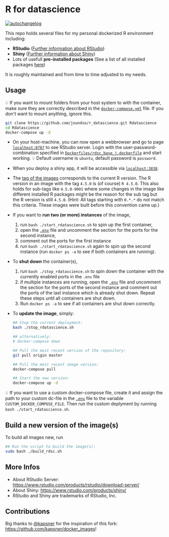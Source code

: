 # R for datascience

<!-- badges: start -->
[![autochangelog](https://github.com/joundso/r_datascience/actions/workflows/generare-news.yml/badge.svg)](https://github.com/joundso/r_datascience/blob/master/CHANGELOG.md)
<!-- badges: end -->

This repo holds several files for my personal dockerized R environment including:

- **RStudio** ([Further information about RStudio](https://www.rstudio.com/))
- **Shiny** ([Further information about Shiny](https://shiny.rstudio.com/))
- Lots of usefull **pre-installed packages** (See a list of all installed packages [here](./Dockerfiles/rdsc_headless_j.dockerfile))

It is roughly maintained and from time to time adjusted to my needs.

## Usage

:bulb: If you want to mount folders from your host system to with the container, make sure they are correctly described in the [`docker-compose.yml`](./docker-compose.yml) file. If you don't want to mount anything, ignore this.

```bash
git clone https://github.com/joundso/r_datascience.git Rdatascience
cd Rdatascience
docker-compose up -d
```

- On your host-machine, you can now open a webbrowser and go to page [`localhost:8787`](http://localhost:8787) to see RStudio server. Login with the user-password-combination specified in [`Dockerfiles/rdsc_base_j.dockerfile`](./Dockerfiles/rdsc_base_j.dockerfile) and start working. 
:bulb: Default username is `ubuntu`, default password is `password`.

- When you deploy a shiny app, it will be accessible via [`localhost:3838`](http://localhost:3838).

- The [tag of the images](https://hub.docker.com/repository/docker/joundso/rdsc_rstudio_j/tags?page=1&ordering=last_updated) corresponds to the current R version. The R version in an image with the tag `4.5.0` is (of course) `R 4.5.0`. This also holds for sub-tags like `4.5.0-9001` where some changes in the image like different installed R packages might be the reason for the sub tag but the R version is still `4.5.0`. (Hint: All tags starting with `0.*.*` do not match this criteria. These images were built before this convention came up.)

- If you want to **run two (or more) instances** of the image,
  1. run `bash ./start_rdatascience.sh` to spin up the first container,
  2. open the [`.env`](./.env) file and uncomment the section for the ports for the second instance,
  3. comment out the ports for the first instance
  4. run `bash ./start_rdatascience.sh` again to spin up the second instance (run `docker ps -a` to see if both containers are running).

- To **shut down** the container(s),
  1. run `bash ./stop_rdatascience.sh` to spin down the container with the currently enabled ports in the `.env` file
  2. if multiple instances are running, open the [`.env`](./.env) file and uncomment the section for the ports of the second instance and comment out the ports of the last instance which is already shut down. Repeat these steps until all containers are shut down.
  3. Run `docker ps -a` to see if all containers are shut down correctly.

- To **update the image**, simply:
  
  ```bash
  ## Stop the current deployment:
  bash ./stop_rdatascience.sh

  ## alternatively:
  # docker-compose down

  ## Pull the most recent version of the repository:
  git pull origin master

  ## Pull the most recent image version:
  docker-compose pull

  ## Start the new version:
  docker-compose up -d
  ```

:bulb: If you want to use a custom docker-compose file, create it and assign the path to your custom dc-file in the [`.env`](./.env) file to the variable `CUSTOM_DOCKER_COMPOSE_FILE`. Then run the custom deplyment by running `bash ./start_rdatascience.sh`.

## Build a new version of the image(s)

To build all images new, run

```sh
## Run the script to build the image(s):
sudo bash ./build_rdsc.sh
```

## More Infos

- About RStudio Server: <https://www.rstudio.com/products/rstudio/download-server/>
- About Shiny: <https://www.rstudio.com/products/shiny/>
- RStudio and Shiny are trademarks of RStudio, Inc.

## Contributions

Big thanks to [@kapsner](https://github.com/kapsner) for the inspiration of this fork: <https://github.com/kapsner/docker_images>!

